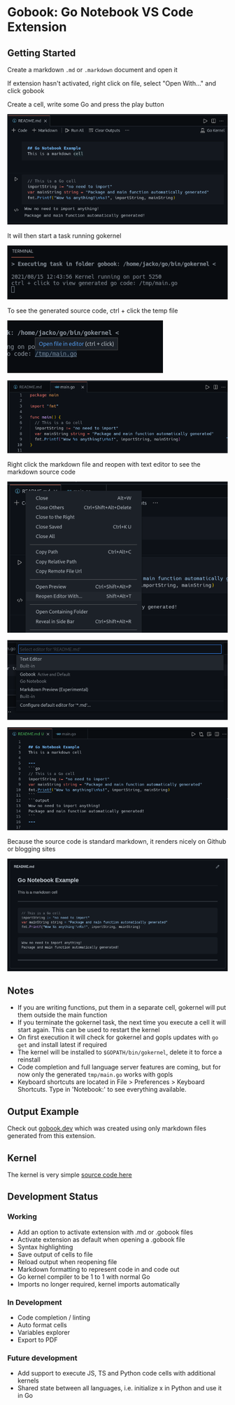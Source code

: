 
# Gobook: Go Notebook VS Code Extension

## Getting Started
Create a markdown `.md` or `.markdown` document and open it

If extension hasn't activated, right click on file, select "Open With..." and click gobook

Create a cell, write some Go and press the play button

![gobookExample](images/r1.png)

It will then start a task running gokernel

![task](images/r2.png)

To see the generated source code, ctrl + click the temp file

![ctrlClick](images/r3.png)

![sourceCode](images/r4.png)

Right click the markdown file and reopen with text editor to see the markdown source code

![repopen with](images/reopen.png)

![reopen2](images/reopen2.png)

![github](images/r5.png)

Because the source code is standard markdown, it renders nicely on Github or blogging sites

![github](images/r6.png)

## Notes
- If you are writing functions, put them in a separate cell, gokernel will put them outside the main function
- If you terminate the gokernel task, the next time you execute a cell it will start again. This can be used to restart the kernel
- On first execution it will check for gokernel and gopls updates with `go get` and install latest if required
- The kernel will be installed to `$GOPATH/bin/gokernel`, delete it to force a reinstall
- Code completion and full language server features are coming, but for now only the generated `tmp/main.go` works with gopls
- Keyboard shortcuts are located in File > Preferences > Keyboard Shortcuts. Type in 'Notebook:' to see everything available.

## Output Example
Check out [gobook.dev](https://gobook.dev) which was created using only markdown files generated from this extension.

## Kernel
The kernel is very simple [source code here](https://github.com/gobookdev/gokernel) 

## Development Status
### Working
- Add an option to activate extension with .md or .gobook files
- Activate extension as default when opening a .gobook file
- Syntax highlighting
- Save output of cells to file
- Reload output when reopening file
- Markdown formatting to represent code in and code out 
- Go kernel compiler to be 1 to 1 with normal Go
- Imports no longer required, kernel imports automatically

### In Development 
- Code completion / linting
- Auto format cells
- Variables explorer
- Export to PDF

### Future development
- Add support to execute JS, TS and Python code cells with additional kernels
- Shared state between all languages, i.e. initialize x in Python and use it in Go
